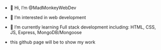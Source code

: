 - 👋 Hi, I’m @MadMonkeyWebDev
- 👀 I’m interested in web development
- 🌱 I’m currently learning Full stack development including: HTML, CSS, JS, Express, MongoDB/Mongoose 

- this github page will be to show my work
